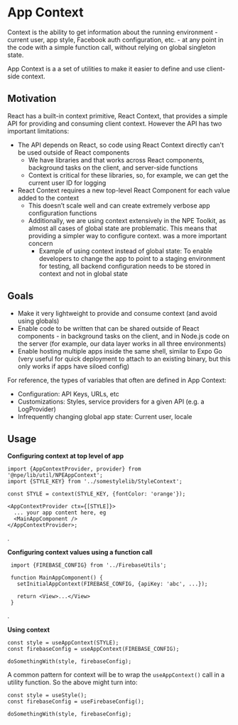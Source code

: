 # App Context

Context is the ability to get information about the running environment -
current user, app style, Facebook auth configuration, etc. - at any point in the
code with a simple function call, without relying on global singleton state.

App Context is a a set of utilities to make it easier to define and use
client-side context.

## Motivation

React has a built-in context primitive, React Context, that provides a simple
API for providing and consuming client context. However the API has two
important limitations:

- The API depends on React, so code using React Context directly can't be used
  outside of React components
  - We have libraries and that works across React components, background tasks
    on the client, and server-side functions
  - Context is critical for these libraries, so, for example, we can get the
    current user ID for logging
- React Context requires a new top-level React Component for each value added to
  the context
  - This doesn’t scale well and can create extremely verbose app configuration
    functions
  - Additionally, we are using context extensively in the NPE Toolkit, as almost
    all cases of global state are problematic. This means that providing a
    simpler way to configure context. was a more important concern
    - Example of using context instead of global state: To enable developers to
      change the app to point to a staging environment for testing, all backend
      configuration needs to be stored in context and not in global state

## Goals

- Make it very lightweight to provide and consume context (and avoid using
  globals)
- Enable code to be written that can be shared outside of React components - in
  background tasks on the client, and in Node.js code on the server (for
  example, our data layer works in all three environments)
- Enable hosting multiple apps inside the same shell, similar to Expo Go (very
  useful for quick deployment to attach to an existing binary, but this only
  works if apps have siloed config)

For reference, the types of variables that often are defined in App Context:

- Configuration: API Keys, URLs, etc
- Customizations: Styles, service providers for a given API (e.g. a LogProvider)
- Infrequently changing global app state: Current user, locale

## Usage

**Configuring context at top level of app**

```tsx
import {AppContextProvider, provider} from '@npe/lib/util/NPEAppContext';
import {STYLE_KEY} from '../somestylelib/StyleContext';

const STYLE = context(STYLE_KEY, {fontColor: 'orange'});

<AppContextProvider ctx={[STYLE]}>
  ... your app content here, eg
  <MainAppComponent />
</AppContextProvider>;
```

.

**Configuring context values using a function call**

```tsx
 import {FIREBASE_CONFIG} from '../FirebaseUtils';

 function MainAppComponent() {
   setInitialAppContext(FIREBASE_CONFIG, {apiKey: 'abc', ...});

   return <View>...</View>
 }
```

.

**Using context**

```tsx
const style = useAppContext(STYLE);
const firebaseConfig = useAppContext(FIREBASE_CONFIG);

doSomethingWith(style, firebaseConfig);
```

A common pattern for context will be to wrap the `useAppContext()` call in a
utility function. So the above might turn into:

```tsx
const style = useStyle();
const firebaseConfig = useFirebaseConfig();

doSomethingWith(style, firebaseConfig);
```

